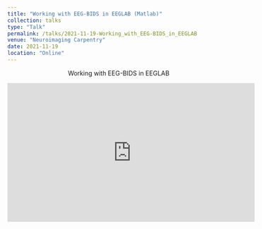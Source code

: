 ```yaml
---
title: "Working with EEG-BIDS in EEGLAB (Matlab)"
collection: talks
type: "Talk"
permalink: /talks/2021-11-19-Working_with_EEG-BIDS_in_EEGLAB
venue: "Neuroimaging Carpentry"
date: 2021-11-19
location: "Online"
---
```


<p align="center">
    Working with EEG-BIDS in EEGLAB
</p>
<p align="center">
<iframe width="560" height="315" src="https://www.youtube.com/embed/fyJDhlWEBqI" title="YouTube video player" frameborder="0" allow="accelerometer; autoplay; clipboard-write; encrypted-media; gyroscope; picture-in-picture" allowfullscreen></iframe>
</p>

